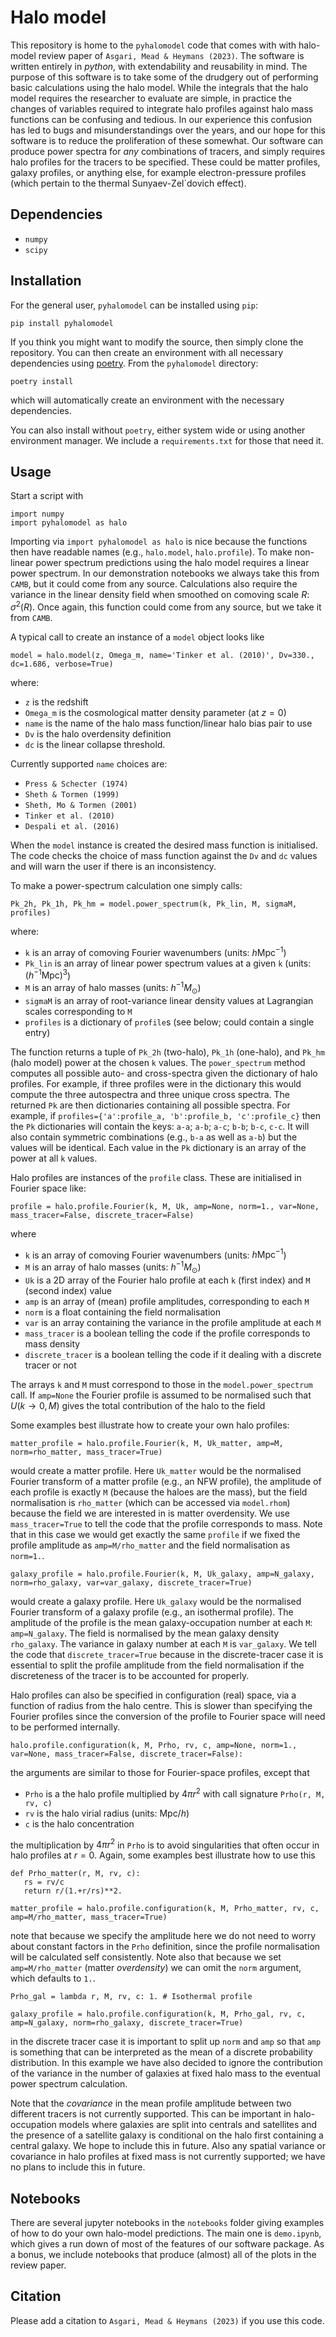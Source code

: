 # Halo model
This repository is home to the `pyhalomodel` code that comes with with halo-model review paper of `Asgari, Mead & Heymans (2023)`. The software is written entirely in *python*, with extendability and reusability in mind. The purpose of this software is to take some of the drudgery out of performing basic calculations using the halo model. While the integrals that the halo model requires the researcher to evaluate are simple, in practice the changes of variables required to integrate halo profiles against halo mass functions can be confusing and tedious. In our experience this confusion has led to bugs and misunderstandings over the years, and our hope for this software is to reduce the proliferation of these somewhat. Our software can produce power spectra for *any* combinations of tracers, and simply requires halo profiles for the tracers to be specified. These could be matter profiles, galaxy profiles, or anything else, for example electron-pressure profiles (which pertain to the thermal Sunyaev-Zel`dovich effect).

## Dependencies
* `numpy`
* `scipy`

## Installation
For the general user, `pyhalomodel` can be installed using `pip`:
```
pip install pyhalomodel
```
If you think you might want to modify the source, then simply clone the repository. You can then create an environment with all necessary dependencies using [poetry](https://python-poetry.org/). From the `pyhalomodel` directory:
```
poetry install
```
which will automatically create an environment with the necessary dependencies.

You can also install without `poetry`, either system wide or using another environment manager. We include a `requirements.txt` for those that need it.

## Usage
Start a script with
```
import numpy
import pyhalomodel as halo
```
Importing via `import pyhalomodel as halo` is nice because the functions then have readable names (e.g., `halo.model`, `halo.profile`). To make non-linear power spectrum predictions using the halo model requires a linear power spectrum. In our demonstration notebooks we always take this from `CAMB`, but it could come from any source. Calculations also require the variance in the linear density field when smoothed on comoving scale $R$: $\sigma^2(R)$. Once again, this function could come from any source, but we take it from `CAMB`.

A typical call to create an instance of a `model` object looks like
```
model = halo.model(z, Omega_m, name='Tinker et al. (2010)', Dv=330., dc=1.686, verbose=True)
```
where:
- `z` is the redshift
- `Omega_m` is the cosmological matter density parameter (at $z=0$)
- `name` is the name of the halo mass function/linear halo bias pair to use
- `Dv` is the halo overdensity definition
- `dc` is the linear collapse threshold. 

Currently supported `name` choices are:
- `Press & Schecter (1974)`
- `Sheth & Tormen (1999)`
- `Sheth, Mo & Tormen (2001)`
- `Tinker et al. (2010)`
- `Despali et al. (2016)`

When the `model` instance is created the desired mass function is initialised. The code checks the choice of mass function against the `Dv` and `dc` values and will warn the user if there is an inconsistency.

To make a power-spectrum calculation one simply calls:
```
Pk_2h, Pk_1h, Pk_hm = model.power_spectrum(k, Pk_lin, M, sigmaM, profiles)
```
where: 
- `k` is an array of comoving Fourier wavenumbers (units: $h\mathrm{Mpc}^{-1}$)
- `Pk_lin` is an array of linear power spectrum values at a given `k` (units: $(h^{-1}\mathrm{Mpc})^3$)
- `M` is an array of halo masses (units: $h^{-1}M_\odot$)
- `sigmaM` is an array of root-variance linear density values at Lagrangian scales corresponding to `M`
- `profiles` is a dictionary of `profile`s (see below; could contain a single entry)

The function returns a tuple of `Pk_2h` (two-halo), `Pk_1h` (one-halo), and `Pk_hm` (halo model) power at the chosen `k` values. The `power_spectrum` method computes all possible auto- and cross-spectra given the dictionary of halo profiles. For example, if three profiles were in the dictionary this would compute the three autospectra and three unique cross spectra. The returned `Pk` are then dictionaries containing all possible spectra. For example, if `profiles={'a':profile_a, 'b':profile_b, 'c':profile_c}` then the `Pk` dictionaries will contain the keys: `a-a`; `a-b`; `a-c`; `b-b`; `b-c`, `c-c`. It will also contain symmetric combinations (e.g., `b-a` as well as `a-b`) but the values will be identical. Each value in the `Pk` dictionary is an array of the power at all `k` values.

Halo profiles are instances of the `profile` class. These are initialised in Fourier space like:
```
profile = halo.profile.Fourier(k, M, Uk, amp=None, norm=1., var=None, mass_tracer=False, discrete_tracer=False)
```
where
- `k` is an array of comoving Fourier wavenumbers (units: $h\mathrm{Mpc}^{-1}$)
- `M` is an array of halo masses (units: $h^{-1}M_\odot$)
- `Uk` is a 2D array of the Fourier halo profile at each `k` (first index) and `M` (second index) value
- `amp` is an array of (mean) profile amplitudes, corresponding to each `M`
- `norm` is a float containing the field normalisation
- `var` is an array containing the variance in the profile amplitude at each `M`
- `mass_tracer` is a boolean telling the code if the profile corresponds to mass density
- `discrete_tracer` is a boolean telling the code if it dealing with a discrete tracer or not

The arrays `k` and `M` must correspond to those in the `model.power_spectrum` call. If `amp=None` the Fourier profile is assumed to be normalised such that $U(k\to0, M)$ gives the total contribution of the halo to the field

Some examples best illustrate how to create your own halo profiles:
```
matter_profile = halo.profile.Fourier(k, M, Uk_matter, amp=M, norm=rho_matter, mass_tracer=True)
```
would create a matter profile. Here `Uk_matter` would be the normalised Fourier transform of a matter profile (e.g., an NFW profile), the amplitude of each profile is exactly `M` (because the haloes are the mass), but the field normalisation is `rho_matter` (which can be accessed via `model.rhom`) because the field we are interested in is matter overdensity. We use `mass_tracer=True` to tell the code that the profile corresponds to mass. Note that in this case we would get exactly the same `profile` if we fixed the profile amplitude as `amp=M/rho_matter` and the field normalisation as `norm=1.`.
```
galaxy_profile = halo.profile.Fourier(k, M, Uk_galaxy, amp=N_galaxy, norm=rho_galaxy, var=var_galaxy, discrete_tracer=True)
```
would create a galaxy profile. Here `Uk_galaxy` would be the normalised Fourier transform of a galaxy profile (e.g., an isothermal profile). The amplitude of the profile is the mean galaxy-occupation number at each `M`: `amp=N_galaxy`. The field is normalised by the mean galaxy density `rho_galaxy`. The variance in galaxy number at each `M` is `var_galaxy`. We tell the code that `discrete_tracer=True` because in the discrete-tracer case it is essential to split the profile amplitude from the field normalisation if the discreteness of the tracer is to be accounted for properly.

Halo profiles can also be specified in configuration (real) space, via a function of radius from the halo centre. This is slower than specifying the Fourier profiles since the conversion of the profile to Fourier space will need to be performed internally.
```
halo.profile.configuration(k, M, Prho, rv, c, amp=None, norm=1., var=None, mass_tracer=False, discrete_tracer=False):
```
the arguments are similar to those for Fourier-space profiles, except that
- `Prho` is a the halo profile multiplied by $4\pi r^2$ with call signature `Prho(r, M, rv, c)`
- `rv` is the halo virial radius (units: $\mathrm{Mpc}/h$)
- `c` is the halo concentration

the multiplication by $4\pi r^2$ in `Prho` is to avoid singularities that often occur in halo profiles at $r=0$. Again, some examples best illustrate how to use this
```
def Prho_matter(r, M, rv, c):
   rs = rv/c
   return r/(1.+r/rs)**2.

matter_profile = halo.profile.configuration(k, M, Prho_matter, rv, c, amp=M/rho_matter, mass_tracer=True)
```
note that because we specify the amplitude here we do not need to worry about constant factors in the `Prho` definition, since the profile normalisation will be calculated self consistently. Note also that because we set `amp=M/rho_matter` (matter *overdensity*) we can omit the `norm` argument, which defaults to `1.`.
```
Prho_gal = lambda r, M, rv, c: 1. # Isothermal profile

galaxy_profile = halo.profile.configuration(k, M, Prho_gal, rv, c, amp=N_galaxy, norm=rho_galaxy, discrete_tracer=True)
```
in the discrete tracer case it is important to split up `norm` and `amp` so that `amp` is something that can be interpreted as the mean of a discrete probability distribution. In this example we have also decided to ignore the contribution of the variance in the number of galaxies at fixed halo mass to the eventual power spectrum calculation.

Note that the *covariance* in the mean profile amplitude between two different tracers is not currently supported. This can be important in halo-occupation models where galaxies are split into centrals and satellites and the presence of a satellite galaxy is conditional on the halo first containing a central galaxy. We hope to include this in future. Also any spatial variance or covariance in halo profiles at fixed mass is not currently supported; we have no plans to include this in future.

## Notebooks
There are several jupyter notebooks in the `notebooks` folder giving examples of how to do your own halo-model predictions. The main one is `demo.ipynb`, which gives a run down of most of the features of our software package. As a bonus, we include notebooks that produce (almost) all of the plots in the review paper.

## Citation
Please add a citation to `Asgari, Mead & Heymans (2023)` if you use this code.
